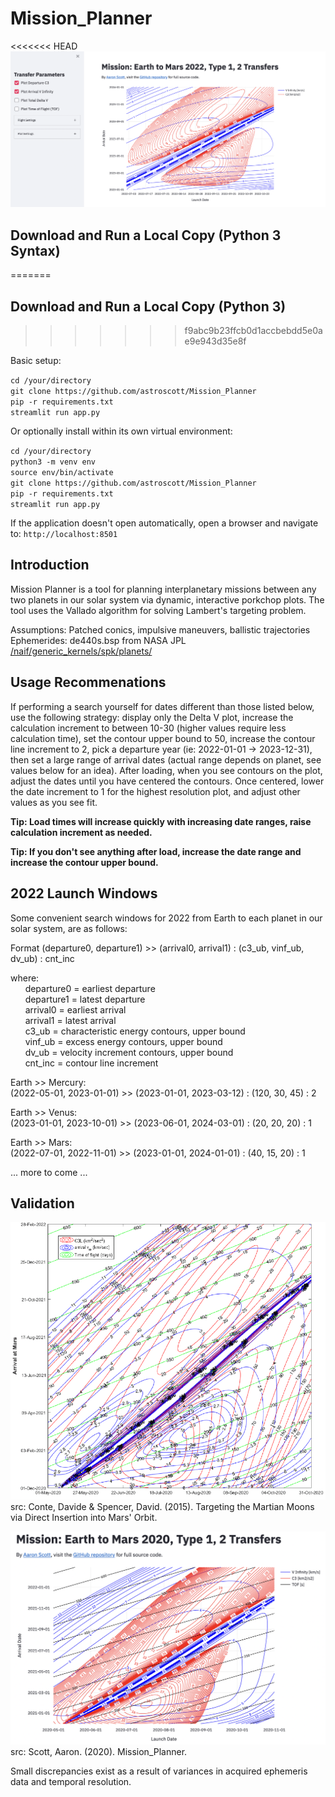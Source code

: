 # Mission_Planner

<<<<<<< HEAD
![Alt text](img/main_screenshot.png?raw=true)

## Download and Run a Local Copy (Python 3 Syntax)
=======
## Download and Run a Local Copy (Python 3)
>>>>>>> f9abc9b23ffcb0d1accbebdd5e0ae9e943d35e8f

Basic setup:

`cd /your/directory`<br>
`git clone https://github.com/astroscott/Mission_Planner`<br>
`pip -r requirements.txt`<br>
`streamlit run app.py`<br>

Or optionally install within its own virtual environment:

`cd /your/directory`<br>
`python3 -m venv env`<br>
`source env/bin/activate`<br>
`git clone https://github.com/astroscott/Mission_Planner`<br>
`pip -r requirements.txt`<br>
`streamlit run app.py`<br>

If the application doesn't open automatically, open a browser and navigate to:
`http://localhost:8501`

## Introduction
Mission Planner is a tool for planning interplanetary missions between any two planets in our solar system via dynamic, interactive porkchop plots. The tool uses the Vallado algorithm for solving Lambert's targeting problem.<br>

Assumptions: Patched conics, impulsive maneuvers, ballistic trajectories<br>
Ephemerides: de440s.bsp from NASA JPL [/naif/generic_kernels/spk/planets/](https://naif.jpl.nasa.gov/pub/naif/generic_kernels/spk/planets/)<br>

## Usage Recommenations
If performing a search yourself for dates different than those listed below, use the following strategy:
display only the Delta V plot, increase the calculation increment to between 10-30 (higher values require less calculation time), set the contour upper bound to 50, increase the contour line increment to 2, pick a departure year (ie: 2022-01-01 -> 2023-12-31), then set a large range of arrival dates (actual range depends on planet, 
see values below for an idea). After loading, when you see contours on the plot, adjust the dates until you 
have centered the contours. Once centered, lower the date increment to 1 for the highest resolution plot,
and adjust other values as you see fit.<br>

**Tip: Load times will increase quickly with increasing date ranges, raise calculation increment as needed.**

**Tip: If you don't see anything after load, increase the date range and increase the contour upper bound.**<br>

## 2022 Launch Windows

Some convenient search windows for 2022 from Earth to each planet in our solar system, are as follows:<br>

Format (departure0, departure1) >> (arrival0, arrival1) : (c3_ub, vinf_ub, dv_ub) : cnt_inc<br>

where:<br>
&nbsp;&nbsp;&nbsp;&nbsp;&nbsp;&nbsp;departure0 = earliest departure<br>
&nbsp;&nbsp;&nbsp;&nbsp;&nbsp;&nbsp;departure1 = latest departure<br>
&nbsp;&nbsp;&nbsp;&nbsp;&nbsp;&nbsp;arrival0 = earliest arrival<br>
&nbsp;&nbsp;&nbsp;&nbsp;&nbsp;&nbsp;arrival1 = latest arrival<br>
&nbsp;&nbsp;&nbsp;&nbsp;&nbsp;&nbsp;c3_ub = characteristic energy contours, upper bound<br>
&nbsp;&nbsp;&nbsp;&nbsp;&nbsp;&nbsp;vinf_ub = excess energy contours, upper bound<br>
&nbsp;&nbsp;&nbsp;&nbsp;&nbsp;&nbsp;dv_ub = velocity increment contours, upper bound<br>
&nbsp;&nbsp;&nbsp;&nbsp;&nbsp;&nbsp;cnt_inc = contour line increment<br>

Earth >> Mercury:<br>
(2022-05-01, 2023-01-01) >> (2023-01-01, 2023-03-12) : (120, 30, 45) : 2 <br>

Earth >> Venus:<br>
(2023-01-01, 2023-10-01) >> (2023-06-01, 2024-03-01) : (20, 20, 20) : 1 <br>

Earth >> Mars:<br>
(2022-07-01, 2022-11-01) >> (2023-01-01, 2024-01-01) : (40, 15, 20) : 1<br>

... more to come ...<br>

## Validation

![Alt text](img/conte_2020_porkchop.png?raw=true)<br>
src: Conte, Davide & Spencer, David. (2015). Targeting the Martian Moons via Direct Insertion into Mars' Orbit.<br>

![Alt text](img/validation_screenshot.png?raw=true)<br>
src: Scott, Aaron. (2020). Mission_Planner.<br>

Small discrepancies exist as a result of variances in acquired ephemeris data and temporal resolution.
